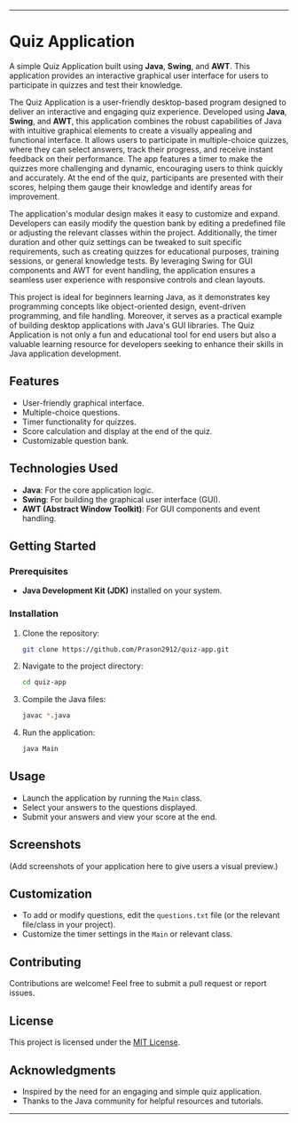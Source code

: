 

---

# Quiz Application  

A simple Quiz Application built using **Java**, **Swing**, and **AWT**. This application provides an interactive graphical user interface for users to participate in quizzes and test their knowledge. 

The Quiz Application is a user-friendly desktop-based program designed to deliver an interactive and engaging quiz experience. Developed using **Java**, **Swing**, and **AWT**, this application combines the robust capabilities of Java with intuitive graphical elements to create a visually appealing and functional interface. It allows users to participate in multiple-choice quizzes, where they can select answers, track their progress, and receive instant feedback on their performance. The app features a timer to make the quizzes more challenging and dynamic, encouraging users to think quickly and accurately. At the end of the quiz, participants are presented with their scores, helping them gauge their knowledge and identify areas for improvement.

The application's modular design makes it easy to customize and expand. Developers can easily modify the question bank by editing a predefined file or adjusting the relevant classes within the project. Additionally, the timer duration and other quiz settings can be tweaked to suit specific requirements, such as creating quizzes for educational purposes, training sessions, or general knowledge tests. By leveraging Swing for GUI components and AWT for event handling, the application ensures a seamless user experience with responsive controls and clean layouts.

This project is ideal for beginners learning Java, as it demonstrates key programming concepts like object-oriented design, event-driven programming, and file handling. Moreover, it serves as a practical example of building desktop applications with Java's GUI libraries. The Quiz Application is not only a fun and educational tool for end users but also a valuable learning resource for developers seeking to enhance their skills in Java application development.

## Features  
- User-friendly graphical interface.  
- Multiple-choice questions.  
- Timer functionality for quizzes.  
- Score calculation and display at the end of the quiz.  
- Customizable question bank.  

## Technologies Used  
- **Java**: For the core application logic.  
- **Swing**: For building the graphical user interface (GUI).  
- **AWT (Abstract Window Toolkit)**: For GUI components and event handling.  

## Getting Started  

### Prerequisites  
- **Java Development Kit (JDK)** installed on your system.  

### Installation  
1. Clone the repository:  
   ```bash  
   git clone https://github.com/Prason2912/quiz-app.git  
   ```  
2. Navigate to the project directory:  
   ```bash  
   cd quiz-app  
   ```  
3. Compile the Java files:  
   ```bash  
   javac *.java  
   ```  
4. Run the application:  
   ```bash  
   java Main  
   ```  

## Usage  
- Launch the application by running the `Main` class.  
- Select your answers to the questions displayed.  
- Submit your answers and view your score at the end.  

## Screenshots  
(Add screenshots of your application here to give users a visual preview.)  

## Customization  
- To add or modify questions, edit the `questions.txt` file (or the relevant file/class in your project).  
- Customize the timer settings in the `Main` or relevant class.  

## Contributing  
Contributions are welcome! Feel free to submit a pull request or report issues.  

## License  
This project is licensed under the [MIT License](LICENSE).  

## Acknowledgments  
- Inspired by the need for an engaging and simple quiz application.  
- Thanks to the Java community for helpful resources and tutorials.  

---
